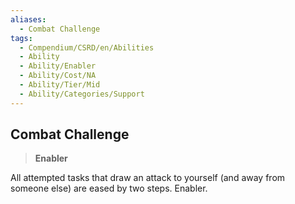```yaml
---
aliases:
  - Combat Challenge
tags:
  - Compendium/CSRD/en/Abilities
  - Ability
  - Ability/Enabler
  - Ability/Cost/NA
  - Ability/Tier/Mid
  - Ability/Categories/Support
---
```

  
    
## Combat Challenge    
>**Enabler**  
    
All attempted tasks that draw an attack to yourself (and away from someone else) are eased by two steps. Enabler.